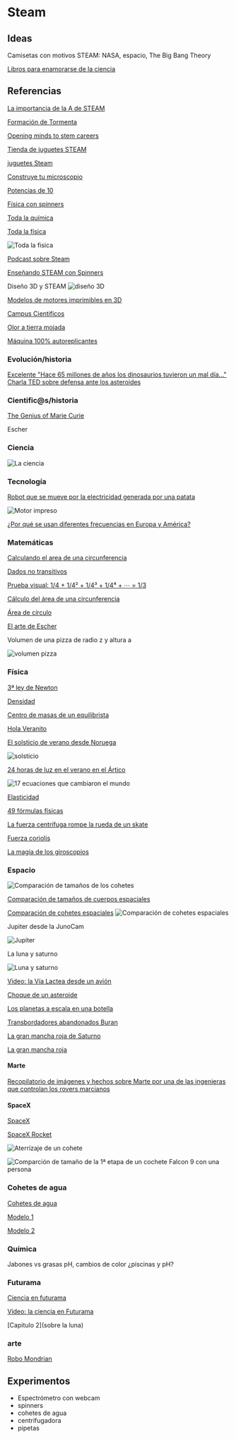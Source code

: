 # Steam

## Ideas

Camisetas con motivos STEAM: NASA, espacio, The Big Bang Theory

[Libros para enamorarse de la ciencia](https://culturacientifica.com/2017/07/02/libros-para-enamorarse/)

## Referencias

[La importancia de la A de STEAM](https://www.steamcraftedu.com/steam-education-arts-important/)

[Formación de Tormenta]( http://www.syfy.com/syfywire/incredible-time-lapse-video-a-supercell-forms)

[Opening minds to stem careers](http://www.europeanschoolnetacademy.eu/web/opening-minds-to-stem-careers)

[Tienda de juguetes STEAM](https://juguetes.science4you.es/)

[juguetes Steam](http://computerhoy.com/noticias/life/juguetes-stem-que-son-que-gustan-ninos-45594)

[Construye tu microscopio](https://www.youtube.com/playlist?list=PLDxBiw1MlK6TridT9-AKPZ33s2APj2ynr)

[Potencias de 10](https://www.youtube.com/playlist?list=PLDxBiw1MlK6Tcm7ukHHYAbr37EUxFJ5j)



[Física con spinners](github.com/javacasm/spinners)

[Toda la química](https://www.redbubble.com/es/people/dominicwalliman/works/26426671-the-map-of-chemistry)

[Toda la física](http://interestingengineering.com/one-map-explains-entirety-physics-connected)

![Toda la fisica](http://cdn.interestingengineering.com/wp-content/uploads/2016/12/physicsmap-1024x576.jpg)

[Podcast sobre Steam](http://podcast.stemiverse.com/)

[Enseñando STEAM con Spinners](http://hackaday.com/2017/06/23/teaching-steam-with-fidget-spinners/)

Diseño 3D y STEAM
![diseño 3D](https://pbs.twimg.com/media/DBHlXOUW0AQjWGB.jpg)

[Modelos de motores imprimibles en 3D](http://www.microsiervos.com/archivo/ingenieria/modelos-cajas-cambio-motores-impresos-3d-funcionales-no-producen-potencia.html)

[Campus Cientificos](https://www.campuscientificos.es/proyectos)

[Olor a tierra mojada](https://pbs.twimg.com/media/DD7oEszVYAAGLEi.jpg)

[Máquina 100% autoreplicantes](https://www.space.com/37101-self-replicating-3d-printer-moon-bases.html)

### Evolución/historia

[Excelente "Hace 65 millones de años los dinosaurios tuvieron un mal día..." Charla TED sobre defensa ante los asteroides](https://www.ted.com/talks/phil_plait_how_to_defend_earth_from_asteroids)


### Cientific@s/historia

[The Genius of Marie Curie](https://www.youtube.com/watch?v=w6JFRi0Qm_s&feature=em-subs_digest-wl)

Escher

### Ciencia

![La ciencia](https://pbs.twimg.com/media/DEq5QQLUMAI7HNN.jpg)

### Tecnología

[Robot que se mueve por la electricidad generada por una patata](http://www.microsiervos.com/archivo/robots/patata-coche-autonoma.html)

![Motor impreso](https://media.giphy.com/media/syPyA4sWkwiMo/giphy.gif)

[¿Por qué se usan diferentes frecuencias en Europa y América?](http://www.djtelectricaltraining.co.uk/downloads/50Hz-Frequency.pdf)

### Matemáticas

[Calculando el area de una circunferencia](https://lh3.googleusercontent.com/-21cY8FDudUI/WUrYThAVAeI/AAAAAAAABog/y-kdY_A7qBQlWPP3ToGBu5XQLV1l6is-ACJoC/w530-h462-rw/circle.gif)


[Dados no transitivos](http://elpais.com/elpais/2017/06/21/el_aleph/1498064711_481863.html)

[Prueba visual: 1/4 + 1/4² + 1/4³ + 1/4⁴ + ⋯ = 1/3 ](https://twitter.com/ApuntesCiencia/status/878198124967317504)


[Cálculo del área de una circunferencia]( https://twitter.com/scienmag/status/878696789846749184 )

[Área de círculo](https://twitter.com/WorldAndScience/status/881513065262571520)

[El arte de Escher](https://t.co/CEiv6Qabnv)

Volumen de una pizza de radio z y altura a

![volumen pizza](https://pbs.twimg.com/media/DDvDdbtWAAA7jef.jpg)

### Física

[3ª ley de Newton](https://twitter.com/TapasDeCiencia/status/877417879356018688)


[Densidad](https://twitter.com/HdAnchiano/status/871289262376972288)


[Centro de masas de un equilibrista](https://twitter.com/HdAnchiano/status/876900237402677248)

[Hola Veranito](http://www.microsiervos.com/archivo/ciencia/por-que-la-tierra-esta-mas-lejos-del-sol-que-en-todo-el-ano-y-sin-embargo-morimos-de-calor.html)

[El solsticio de verano desde Noruega](https://twitter.com/marsrader/status/877336388617723905)

![solsticio](https://pbs.twimg.com/media/DCzsy2NXkAADZjU.jpg)

[24 horas de luz en el verano en el Ártico](https://twitter.com/marsrader/status/881664185754685440)

![17 ecuaciones que cambiaron el mundo](http://static1.businessinsider.com/image/53289f55eab8ea3d524b5f3a-800-/stewart%2017%20equations%20gauss%27%20law%20corrected.png)

[Elasticidad](https://twitter.com/HdAnchiano/status/877931413852479488)

[49 fórmulas físicas](https://twitter.com/MientrasEnFisic/status/872400310228193281)

[La fuerza centrífuga rompe la rueda de un skate](https://twitter.com/WorldAndScience/status/881361895923625984)

[Fuerza coriolis](https://twitter.com/ApuntesCiencia/status/881550227530022912)

[La magia de los giroscopios](https://twitter.com/loicaroyer/status/876889602732298240)

### Espacio

![Comparación de tamaños de los cohetes](https://pbs.twimg.com/media/DE7OkgKV0AEY7oU.jpg  )

[Comparación de tamaños de cuerpos espaciales](https://twitter.com/ClouderFran/status/874557061492858880)

[Comparación de cohetes espaciales](https://twitter.com/WorldAndScience/status/874506694717579264)
![Comparación de cohetes espaciales](https://pbs.twimg.com/media/DCLfM_6XUAERD2H.jpg)

Jupiter desde la JunoCam

![Jupiter](https://pbs.twimg.com/media/DC9LstCXoAEHERm.jpg)

La luna y saturno

![Luna y saturno](https://pbs.twimg.com/media/DC-_LD-XoAAsFtd.jpg)

[Video: la Vía Lactea desde un avión](https://www.youtube.com/watch?v=5EarOB411BA)

[Choque de un asteroide](https://twitter.com/NASAJPL_Edu/status/880882244750987264)

[Los planetas a escala en una botella](https://twitter.com/microsiervos/status/851728603939299328)

[Transbordadores abandonados Buran](https://twitter.com/DutchSpace/status/884466244639961092)

[La gran mancha roja de Saturno](https://nasa.tumblr.com/post/162828438059/solar-system-things-to-know-this-week)

[La gran mancha roja](http://danielmarin.naukas.com/2017/07/13/la-gran-mancha-roja-de-jupiter-vista-por-juno/)

#### Marte

[Recopilatorio de imágenes y hechos sobre Marte por una de las ingenieras que controlan los rovers marcianos](https://twitter.com/tanyaofmars/status/885952642865930240)

#### SpaceX


[SpaceX](https://www.youtube.com/playlist?list=PLDxBiw1MlK6SEKDQ2aEu7WG0R-UHi_xQA)

[SpaceX Rocket](https://www.youtube.com/watch?v=YkkmzqSpdDg)

![Aterrizaje de un cohete](https://lightsinthedark.files.wordpress.com/2017/01/gif-17.gif)

![Comparción de tamaño de la 1ª etapa de un cochete Falcon 9 con una persona](https://pbs.twimg.com/media/DD_SxWwWsAA4ncy.jpg)


### Cohetes de agua

[Cohetes de agua](https://www.youtube.com/playlist?list=PLDxBiw1MlK6RHdje9xzLtL2Z1FuGMb_IB)

[Modelo 1](https://www.myminifactory.com/object/water-rocket-39789)

[Modelo 2](https://www.myminifactory.com/object/bottle-rocket-gantry-21660)



### Química

Jabones vs grasas
pH, cambios de color ¿piscinas y pH?

### Futurama

[Ciencia en futurama](http://www.taringa.net/comunidades/ciencia-con-paciencia/142540/Info-La-Ciencia-en-Futurama.html)

[Vídeo: la ciencia en Futurama](https://www.youtube.com/watch?v=8pTtKo6ODcU)

[Capitulo 2](sobre la luna)

### arte

[Robo Mondrian](https://programamos.es/robomondrian-combinando-el-arte-y-la-programacion/)

## Experimentos
* Espectrómetro con webcam
* spinners
* cohetes de agua
* centrifugadora
* pipetas
